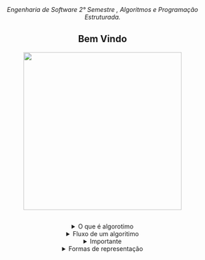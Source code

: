 <div align="center">
<i align="center" >Engenharia de Software 2° Semestre , Algoritmos e Programação Estruturada.</i> 

<h2 align="center">Bem Vindo</h2>
<div align="center">
<img width="360px"src="https://miro.medium.com/max/1400/1*NBNVsCbO_bPnVM53YARpag.jpeg" />
</div>

##
##
##
  
  
<details>
<summary>O que é algorotimo </summary><br><b>
Uma sequência ordenada de passos que deve ser
  seguida para a realização de uma tarefa.
</b></details>
  
  
 <details>
<summary>Fluxo de um algoritimo </summary><br><b>
°Entrada de dados <br>
°Processamento dos dados <br>
°Saída de dados para usuario .
</b></details>
  
  
  <details>
<summary>Importante</summary><br><b>
° Passos finitos; <br>
    ° Sem redundância; <br>
    ° Sem subjetividade; <br>
    ° Deve ser claro e objetivo<br>
</b></details>
  <details>
<summary>Formas de representação</summary><br><b>
    ° Descrição Narrativa; <br>
    ° Fluxograma; <br>
    ° Pseudocódigo<br>
</b></details>
